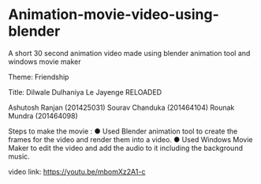 # Animation-movie-video-using-blender
A short 30 second animation video made using blender animation tool and windows movie maker


Theme: Friendship

Title: Dilwale Dulhaniya Le Jayenge RELOADED

Ashutosh Ranjan (201425031)
Sourav Chanduka (201464104)
Rounak Mundra (201464098)

Steps to make the movie :
● Used Blender animation tool to create the frames for the video and render them into a video.
● Used Windows Movie Maker to edit the video and add the audio to it including the background music.


video link: https://youtu.be/mbomXz2A1-c
